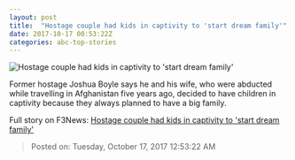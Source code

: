 ```yaml
---
layout: post
title:  "Hostage couple had kids in captivity to 'start dream family'"
date: 2017-10-17 00:53:22Z
categories: abc-top-stories
---
```


![Hostage couple had kids in captivity to 'start dream family'](http://www.abc.net.au/news/image/9057354-1x1-700x700.jpg)

Former hostage Joshua Boyle says he and his wife, who were abducted while travelling in Afghanistan five years ago, decided to have children in captivity because they always planned to have a big family.


Full story on F3News: [Hostage couple had kids in captivity to 'start dream family'](http://www.f3nws.com/n/SfzMAC)

> Posted on: Tuesday, October 17, 2017 12:53:22 AM
